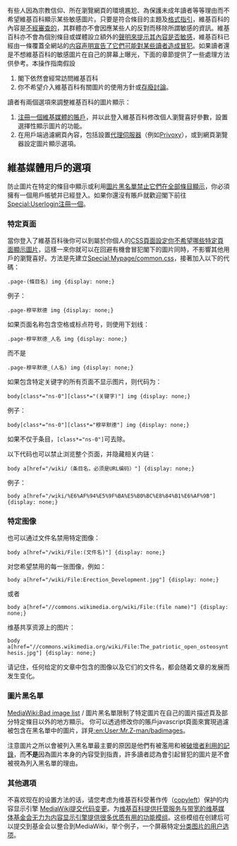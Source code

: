 有些人因為宗教信仰、所在瀏覽網頁的環境尷尬、為保護未成年讀者等等理由而不希望維基百科顯示某些敏感圖片。只要是符合條目的主題及[格式指引](https://zh.wikipedia.org/wiki/维基百科:格式手册 "wikilink")，維基百科的內容是[不經審查的](https://zh.wikipedia.org/wiki/Wikipedia:_维基百科不是什么#維基百科不會審查內容 "wikilink")，其群體亦不會因應某些人的反對而移除所謂敏感的資訊。維基百科亦不會為個別條目或媒體設立額外的[聲明來提示其內容是否敏感](https://zh.wikipedia.org/wiki/Wikipedia:_不要在條目中進行聲明 "wikilink")，維基百科已經由一條覆蓋全網站的[内容声明宣告了它們可能對某些讀者造成冒犯](https://zh.wikipedia.org/wiki/Wikipedia:内容声明 "wikilink")。如果讀者還是不想維基百科的敏感圖片在自己的屏幕上曝光，下面的章節提供了一些處理方法供參考。本操作指南假設

1.  閣下依然會經常訪問維基百科
2.  你不希望介入維基百科有關圖片的使用方針或[存廢討論](https://zh.wikipedia.org/wiki/Wikipedia:檔案存廢討論 "wikilink")。

讀者有兩個選項來調整維基百科的圖片顯示：

1.  [注冊一個維基媒體的賬戶](https://zh.wikipedia.org/wiki/Special:用戶登入 "wikilink")，并以此登入維基百科修改個人瀏覽喜好參數，設置選擇性顯示圖片的功能。
2.  在用戶端過濾網頁內容，包括設置[代理伺服器](https://zh.wikipedia.org/wiki/代理伺服器 "wikilink")（例如[Privoxy](../Page/Privoxy.md "wikilink")），或到網頁瀏覽器設定圖片顯示選項。

## 維基媒體用戶的選項

防止圖片在特定的條目中顯示或利用[圖片黑名單禁止它們在全部條目顯示](https://zh.wikipedia.org/wiki/MediaWiki:Bad_image_list "wikilink")，你必須擁有一個用戶帳號并已經登入。如果你還沒有賬戶就歡迎閣下前往[Special:Userlogin注冊一個](https://zh.wikipedia.org/wiki/Special:Userlogin "wikilink")。

### 特定頁面

當你登入了維基百科後你可以到屬於你個人的[CSS頁面設定你不希望哪些特定頁面顯示圖片](https://zh.wikipedia.org/wiki/Wikipedia:CSS頁面 "wikilink")，這樣一來你就可以在回避有機會冒犯閣下的圖片同時，不影響其他用戶的瀏覽喜好。方法是先建立[Special:Mypage/common.css](https://zh.wikipedia.org/wiki/Special:Mypage/common.css "wikilink")，接著加入以下的代碼：

`.page-(條目名) img {display: none;}`

例子：

`.page-穆罕默德 img {display: none;}`

如果页面名称包含空格或标点符号，则使用下划线：

`.page-穆罕默德_人名 img {display: none;}`

而不是

`.page-穆罕默德_(人名) img {display: none;}`

如果包含特定关键字的所有页面不显示图片，则代码为：

`body[class*="ns-0"][class*="(关键字)"] img {display: none;}`

例子：

`body[class*="ns-0"][class*="穆罕默德"] img {display: none;}`

如果不仅于条目，`[class*="ns-0"]`可去除。

以下代码也可以禁止浏览整个页面，并隐藏相关内链：

`body a[href="/wiki/（条目名，必须是URL编码）"] {display: none;}`

例子：

`body a[href="/wiki/%E6%AF%94%E5%9F%BA%E5%B0%BC%E8%84%B1%E6%AF%9B"]
{display: none;}`

### 特定图像

也可以通过文件名禁用特定图像：

`body a[href="/wiki/File:(文件名)"] {display: none;}`

对您希望禁用的每一张图像，例如：

`body a[href="/wiki/File:Erection_Development.jpg"] {display: none;}`

或者

`body a[href="//commons.wikimedia.org/wiki/File:(file name)"] {display:
none;}`

维基共享资源上的图片：

`body
a[href="//commons.wikimedia.org/wiki/File:The_patriotic_open_osteosynthesis.jpg"]
{display: none;}`

请记住，任何给定的文章中包含的图像以及它们的文件名，都会随着文章的发展而发生变化。

### 圖片黑名單

[MediaWiki:Bad image
list](https://zh.wikipedia.org/wiki/MediaWiki:Bad_image_list "wikilink")
/ 圖片黑名單限制了特定圖片在自己的圖片描述頁及部分特定條目以外的地方顯示。
你可以透過修改你的賬戶javascript頁面來實現過濾被包含在黑名單中的圖片，詳見[:en:User:Mr.Z-man/badimages](https://zh.wikipedia.org/wiki/:en:User:Mr.Z-man/badimages "wikilink")。

注意圖片之所以會被列入黑名單最主要的原因是他們有被濫用和被[破壞者利用的記錄](https://zh.wikipedia.org/wiki/Wikipedia:破壞 "wikilink")，而**不是**因為圖片本身的內容受到指責，許多讀者認為會引起冒犯的圖片是不會被視為列入黑名單的理由。

### 其他選項

不喜欢现在的设置方法的话，请您考虑为维基百科受著作传（[copyleft](https://zh.wikipedia.org/wiki/copyleft "wikilink")）保护的内容显示引擎
[MediaWiki提交代码变更](../Page/MediaWiki.md "wikilink")。为[维基百科提供托管服务与带宽的](../Page/维基百科.md "wikilink")[维基媒体基金会无力为内容显示引擎提供很多优质有用的功能模组](../Page/维基媒体基金会.md "wikilink")。这些模组在创建后可以提交到基金会以整合到MediaWiki，举个例子，一个屏蔽特定[分类图片的用户选项](https://zh.wikipedia.org/wiki/Wikipedia:頁面分類 "wikilink")。